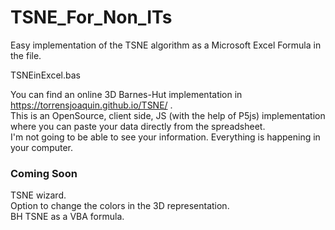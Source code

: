 # TSNE_For_Non_ITs
Easy implementation of the TSNE algorithm as a Microsoft Excel Formula in the file.  

TSNEinExcel.bas  

You can find an online 3D Barnes-Hut implementation in https://torrensjoaquin.github.io/TSNE/ .  
This is an OpenSource, client side, JS (with the help of P5js) implementation where you can paste your data directly from the spreadsheet.  
I'm not going to be able to see your information. Everything is happening in your computer.  

### Coming Soon
TSNE wizard.  
Option to change the colors in the 3D representation.  
BH TSNE as a VBA formula.  
